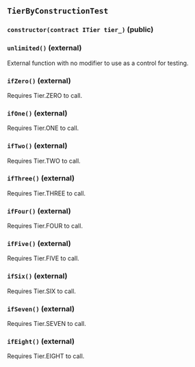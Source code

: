 ## `TierByConstructionTest`






### `constructor(contract ITier tier_)` (public)





### `unlimited()` (external)

External function with no modifier to use as a control for testing.



### `ifZero()` (external)

Requires Tier.ZERO to call.



### `ifOne()` (external)

Requires Tier.ONE to call.



### `ifTwo()` (external)

Requires Tier.TWO to call.



### `ifThree()` (external)

Requires Tier.THREE to call.



### `ifFour()` (external)

Requires Tier.FOUR to call.



### `ifFive()` (external)

Requires Tier.FIVE to call.



### `ifSix()` (external)

Requires Tier.SIX to call.



### `ifSeven()` (external)

Requires Tier.SEVEN to call.



### `ifEight()` (external)

Requires Tier.EIGHT to call.




